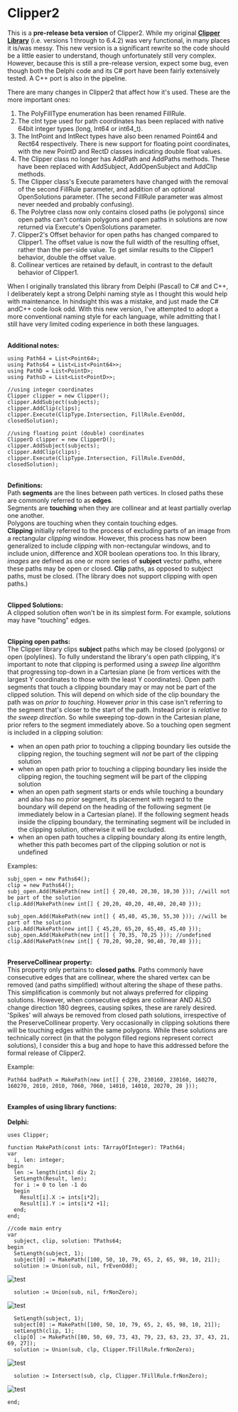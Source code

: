 # Clipper2

This is a <b>pre-release beta version</b> of Clipper2. While my original <a href="https://sourceforge.net/projects/polyclipping/"><b>Clipper Library</b></a> (i.e. versions 1 through to 6.4.2) was very functional, in many places it is/was messy. This new version is a significant rewrite so the code should be a little easier to understand, though unfortunately still very complex. However, because this is still a pre-release version, expect some bug, even though both the Delphi code and its C# port have been fairly extensively tested. A C++ port is also in the pipeline.<br>

There are many changes in Clipper2 that affect how it's used. These are the more important ones:
1. The PolyFillType enumeration has been renamed FillRule.
2. The cInt type used for path coordinates has been replaced with native 64bit integer types (long, Int64 or int64_t).
3. The IntPoint and IntRect types have also been renamed Point64 and Rect64 respectively. There is new support for floating point coordinates, with the new PointD and RectD classes indicating double float values.
4. The Clipper class no longer has AddPath and AddPaths methods. These have been replaced with AddSubject, AddOpenSubject and AddClip methods.
5. The Clipper class's Execute parameters have changed with the removal of the second FillRule parameter, and addition of an optional OpenSolutions parameter. (The second FillRule parameter was almost never needed and probably confusing).
6. The Polytree class now only contains closed paths (ie polygons) since open paths can't contain polygons and open paths in solutions are now returned via Execute's OpenSolutions parameter.
7. Clipper2's Offset behavior for open paths has changed compared to Clipper1. The offset value is now the full width of the resulting offset, rather than the per-side value. To get similar results to the Clipper1 behavior, double the offset value.
8. Collinear vertices are retained by default, in contrast to the default behavior of Clipper1.
 
When I originally translated this library from Delphi (Pascal) to C# and C++, I deliberately kept a strong Delphi naming style as I thought this would help with maintenance. In hindsight this was a mistake, and just made the C# andC++ code look odd. With this new version, I've attempted to adopt a more conventional naming style for each language, while admitting that I still have very limited coding experience in both these languages.<br><br> 


<b>Additional notes:</b>

	using Path64 = List<Point64>;
	using Paths64 = List<List<Point64>>;
	using PathD = List<PointD>;
	using PathsD = List<List<PointD>>;
	
	//using integer coordinates
	Clipper clipper = new Clipper(); 
	clipper.AddSubject(subjects);
	clipper.AddClip(clips);
	clipper.Execute(ClipType.Intersection, FillRule.EvenOdd, closedSolution);
	
	//using floating point (double) coordinates
	ClipperD clipper = new ClipperD(); 
	clipper.AddSubject(subjects);
	clipper.AddClip(clips);
	clipper.Execute(ClipType.Intersection, FillRule.EvenOdd, closedSolution);
  
<br>  
<b>Definitions:</b><br>
Path <b>segments</b> are the lines between path vertices. In closed paths these are commonly referred to as <b>edges</b>.<br>
Segments are <b>touching</b> when they are collinear and at least partially overlap one another.<br>
Polygons are touching when they contain touching edges.<br>
<b>Clipping</b> initially referred to the process of excluding parts of an image from a rectangular <i>clipping</i> window. However, this process has now been generalized to include <i>clipping</i> with non-rectangular windows, and to include union, difference and XOR boolean operations too. In this library, <i>images</i> are defined as one or more series of <b>subject</b> vector paths, where these paths may be open or closed. <b>Clip</b> paths, as opposed to subject paths, must be closed. (The library does not support clipping with open paths.)<br><br>


<b>Clipped Solutions:</b><br>
A clipped solution often won't be in its simplest form. For example, solutions may have "touching" edges.<br><br>

<b>Clipping open paths:</b><br>
The Clipper library clips <b>subject</b> paths which may be closed (polygons) or open (polylines). To fully understand the library's open path clipping, it's important to note that clipping is performed using a <i>sweep line</i> algorithm that progressing top-down in a Cartesian plane (ie from vertices with the largest Y coordinates to those with the least Y coordinates). Open path segments that touch a clipping boundary may or may not be part of the clipped solution. This will depend on which side of the clip boundary the path was on <i>prior to touching</i>. However <i>prior</i> in this case isn't referring to the segment that's closer to the start of the path. Instead prior is <i>relative to the sweep direction</i>. So while sweeping top-down in the Cartesian plane, prior refers to the segment immediately above. So a touching open segment is included in a clipping solution:
<ul>
<li>when an open path prior to touching a clipping boundary lies outside the clipping region, the touching segment will <i>not</i> be part of the clipping solution</li>
<li>when an open path prior to touching a clipping boundary lies inside the clipping region, the touching segment will be part of the clipping solution</li>
<li>when an open path segment starts or ends while touching a boundary and also has no <i>prior</i> segment, its placement with regard to the boundary will depend on the heading of the following segment (ie immediately below in a Cartesian plane). If the following segment heads inside the clipping boundary, the terminating segment will be included in the clipping solution, otherwise it will be excluded.</li>
<li>when an open path touches a clipping boundary along its entire length, whether this path becomes part of the clipping solution or not is undefined</li>
</ul>
Examples:

	subj_open = new Paths64();
	clip = new Paths64();
	subj_open.Add(MakePath(new int[] { 20,40, 20,30, 10,30 })); //will not be part of the solution
	clip.Add(MakePath(new int[] { 20,20, 40,20, 40,40, 20,40 }));
	
	subj_open.Add(MakePath(new int[] { 45,40, 45,30, 55,30 })); //will be part of the solution
	clip.Add(MakePath(new int[] { 45,20, 65,20, 65,40, 45,40 }));
	subj_open.Add(MakePath(new int[] { 70,35, 70,25 })); //undefined
	clip.Add(MakePath(new int[] { 70,20, 90,20, 90,40, 70,40 }));

<br>
<b>PreserveCollinear property:</b><br>
This property only pertains to <b>closed paths</b>. Paths commonly have consecutive edges that are collinear, where the shared vertex can be removed (and paths simplified) without altering the shape of these paths. This simplification is commonly but not always preferred for clipping solutions. However, when consecutive edges are collinear AND ALSO change direction 180 degrees, causing spikes, these are rarely desired. 'Spikes' will always be removed from closed path solutions, irrespective of the PreserveCollinear property. Very occasionally in clipping solutions there will be touching edges within the same polygons. While these solutions are technically correct (in that the polygon filled regions represent correct solutions), I consider this a bug and hope to have this addressed before the formal release of Clipper2.<br>

Example:

	Path64 badPath = MakePath(new int[] { 270, 230160, 230160, 160270, 160270, 2010, 2010, 7060, 7060, 14010, 14010, 20270, 20 })); 

<br>
<b>Examples of using library functions:</b>
<br><br>
<b>Delphi:</b><br>
    
    uses Clipper;

    function MakePath(const ints: TArrayOfInteger): TPath64;
    var
      i, len: integer;
    begin
      len := length(ints) div 2;
      SetLength(Result, len);
      for i := 0 to len -1 do
      begin
        Result[i].X := ints[i*2];
        Result[i].Y := ints[i*2 +1];
      end;
    end;

    //code main entry 
    var
      subject, clip, solution: TPaths64;      
    begin
      SetLength(subject, 1);
      subject[0] := MakePath([100, 50, 10, 79, 65, 2, 65, 98, 10, 21]);
      solution := Union(sub, nil, frEvenOdd);      
      
![test](https://user-images.githubusercontent.com/5280692/159098614-bf8dfd82-5c5b-42a4-ae93-d9a5a1b7dd14.png)
      
      solution := Union(sub, nil, frNonZero);      
      
![test](https://user-images.githubusercontent.com/5280692/159098650-9923ffe9-a5fb-49a4-9d34-9ef1e5aae8e4.png)

      SetLength(subject, 1);
      subject[0] := MakePath([100, 50, 10, 79, 65, 2, 65, 98, 10, 21]);
      setLength(clip, 1);
      clip[0] := MakePath([80, 50, 69, 73, 43, 79, 23, 63, 23, 37, 43, 21, 69, 27]);
      solution := Union(sub, clp, Clipper.TFillRule.frNonZero);
      
![test](https://user-images.githubusercontent.com/5280692/159098431-378a4a85-be83-4412-a6f0-09e88234928f.png)
      
      solution := Intersect(sub, clp, Clipper.TFillRule.frNonZero);
      
![test](https://user-images.githubusercontent.com/5280692/159098290-85c67eec-04a2-4ea7-9b5c-b2120d3cf5bd.png)
      
    end;

